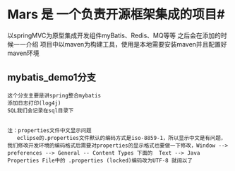 # Mars 是 一个负责开源框架集成的项目#

以springMVC为原型集成开发组件myBatis、Redis、MQ等等  之后会在添加的时候一一介绍
项目中以maven为构建工具，使用是本地需要安装maven并且配置好maven环境

## mybatis_demo1分支
	这个分支主要是讲spring整合mybatis
	添加日志打印(log4j)
	SQL我们会记录在sql目录下
	
	
	注：properties文件中文显示问题
	   eclipse的.properties文件默认的编码方式是iso-8859-1，所以显示中文是有问题，我们修改开发环境的编码格式后需要对properties的显示格式也要做一下修改，Window --> preferences --> General -- Content Types 下面的  Text --> Java Properties File中的 .properties (locked)编码改为UTF-8 就阔以了
